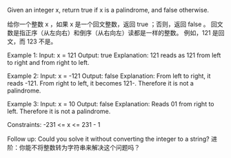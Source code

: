 Given an integer x, return true if x is a palindrome, and false otherwise.

给你一个整数 x ，如果 x 是一个回文整数，返回 true ；否则，返回 false 。
回文数是指正序（从左向右）和倒序（从右向左）读都是一样的整数。
例如，121 是回文，而 123 不是。

Example 1:
    Input: x = 121
    Output: true
    Explanation: 121 reads as 121 from left to right and from right to left.

Example 2:
    Input: x = -121
    Output: false
    Explanation: From left to right, it reads -121. 
    From right to left, it becomes 121-. Therefore it is not a palindrome.

Example 3:
    Input: x = 10
    Output: false
    Explanation: Reads 01 from right to left. Therefore it is not a palindrome.
 

Constraints:
    -231 <= x <= 231 - 1

Follow up: Could you solve it without converting the integer to a string?
进阶：你能不将整数转为字符串来解决这个问题吗？